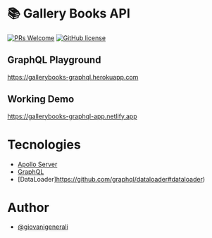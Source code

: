 # 📚 Gallery Books API

[![PRs Welcome](https://img.shields.io/badge/PRs-welcome-blue.svg?style=for-the-badge)](https://github.com/giovanigenerali/gallerybooks-graphql-api/pulls)
[![GitHub license](https://img.shields.io/github/license/giovanigenerali/gallerybooks-graphql-api?style=for-the-badge)](https://github.com/giovanigenerali/gallerybooks-graphql-api/blob/master/LICENSE)

## GraphQL Playground

https://gallerybooks-graphql.herokuapp.com

## Working Demo

https://gallerybooks-graphql-app.netlify.app

# Tecnologies

- [Apollo Server](https://reactjs.org/)
- [GraphQL](https://graphql.org/)
- [DataLoader]https://github.com/graphql/dataloader#dataloader)

# Author

- [@giovanigenerali](https://github.com/giovanigenerali)
